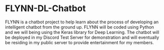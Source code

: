 # FLYNN-DL-Chatbot
FLYNN is a chatbot project to help learn about the process of developing an intelligent chatbot from the ground up. FLYNN will be coded using Python and we will being using the Keras library for Deep Learning. The chatbot will be deployed in my Discord Test Server for demonstration and will eventually be residing in my public server to provide entertainment for my members.
